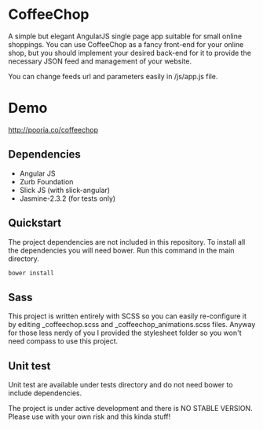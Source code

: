 # CoffeeChop

A simple but elegant AngularJS single page app suitable for small online shoppings. You can use CoffeeChop as a fancy front-end for your online shop, but you should implement your desired back-end for it to provide the necessary JSON feed and management of your website. 

You can change feeds url and parameters easily in /js/app.js file.

# Demo
http://pooria.co/coffeechop

## Dependencies

  * Angular JS
  * Zurb Foundation
  * Slick JS (with slick-angular)
  * Jasmine-2.3.2 (for tests only)

## Quickstart

The project dependencies are not included in this repository. To install all the dependencies you will need bower. Run this command in the main directory.

```bash
bower install
```

## Sass

This project is written entirely with SCSS so you can easily re-configure it by editing _coffeechop.scss and _coffeechop_animations.scss files. Anyway for those less nerdy of you I provided the stylesheet folder so you won't need compass to use this project.

## Unit test

Unit test are available under tests directory and do not need bower to include dependencies.

The project is under active development and there is NO STABLE VERSION. Please use with your own risk and this kinda stuff!